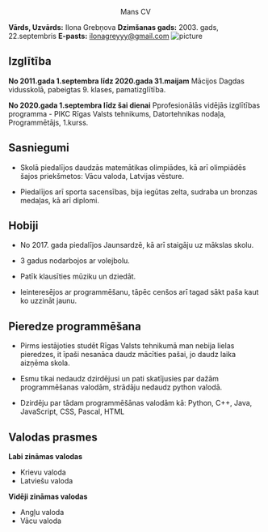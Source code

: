 <p align=center> Mans CV <p/>

**Vārds, Uzvārds:** Ilona Grebņova
**Dzimšanas gads:** 2003. gads, 22.septembris
**E-pasts:** ilonagreyyy@gmail.com
![picture](mans_foto.jpg)

## Izglītība
**No 2011.gada 1.septembra līdz 2020.gada 31.maijam** 
Mācijos Dagdas vidusskolā, pabeigtas 9. klases, pamatizglītība.

**No 2020.gada 1.septembra līdz šai dienai**
Pprofesionālās vidējās izglītības programma - PIKC Rīgas Valsts tehnikums, Datortehnikas nodaļa, Programmētājs, 1.kurss.


## Sasniegumi
* Skolā piedalījos daudzās matemātikas olimpiādes, kā arī olimpiādēs šajos priekšmetos: Vācu valoda, Latvijas vēsture.

* Piedalījos arī sporta sacensības, bija iegūtas zelta, sudraba un bronzas medaļas, kā arī diplomi.


## Hobiji
* No 2017. gada piedalījos Jaunsardzē, kā arī staigāju uz mākslas skolu.

* 3 gadus nodarbojos ar volejbolu.

* Patīk klausīties mūziku un dziedāt.

* Ieinteresējos ar programmēšanu, tāpēc cenšos arī tagad sākt paša kaut ko uzzināt jaunu.


## Pieredze programmēšana
* Pirms iestājoties studēt Rīgas Valsts tehnikumā man nebija lielas pieredzes, it īpaši nesanāca daudz mācīties pašai, jo daudz laika aizņēma skola.

* Esmu tikai nedaudz dzirdējusi un pati skatījusies par dažām programmēšanas valodām, strādāju nedaudz python valodā.

* Dzirdēju par tādam programmēšānas valodām kā: Python, C++, Java, JavaScript, CSS, Pascal, HTML


## Valodas prasmes

**Labi zināmas valodas**
* Krievu valoda 
* Latviešu valoda

**Vidēji zināmas valodas**
* Angļu valoda
* Vācu valoda